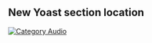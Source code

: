 ## New Yoast section location

[![Category Audio](https://img.youtube.com/vi/keqCEbAFVcQ/hqdefault.jpg)](https://youtu.be/keqCEbAFVcQ)
